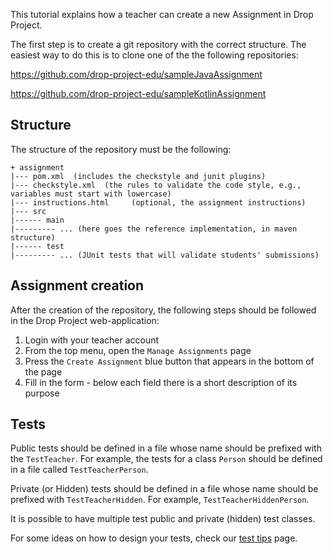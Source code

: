 This tutorial explains how a teacher can create a new Assignment in Drop Project.

The first step is to create a git repository with the correct structure. The easiest way to do this is to clone one of the the following repositories:

https://github.com/drop-project-edu/sampleJavaAssignment

https://github.com/drop-project-edu/sampleKotlinAssignment

## Structure

The structure of the repository must be the following:

    + assignment
    |--- pom.xml  (includes the checkstyle and junit plugins)
    |--- checkstyle.xml  (the rules to validate the code style, e.g., variables must start with lowercase)
    |--- instructions.html     (optional, the assignment instructions)
    |--- src
    |------ main
    |--------- ... (here goes the reference implementation, in maven structure)
    |------ test
    |--------- ... (JUnit tests that will validate students' submissions)

## Assignment creation

After the creation of the repository, the following steps should be followed in the Drop Project web-application:

1. Login with your teacher account
2. From the top menu, open the `Manage Assignments` page
3. Press the `Create Assignment` blue button that appears in the bottom of the page
4. Fill in the form - below each field there is a short description of its purpose

## Tests

Public tests should be defined in a file whose name should be prefixed with the `TestTeacher`. For example, the tests 
for a class `Person` should be defined in a file called `TestTeacherPerson`.

Private (or Hidden) tests should be defined in a file whose name should be prefixed with `TestTeacherHidden`. For example, `TestTeacherHiddenPerson`.

It is possible to have multiple test public and private (hidden) test classes.

For some ideas on how to design your tests, check our [test tips](test-tips.md) page.
